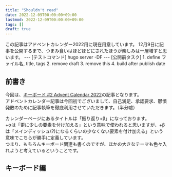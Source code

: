 ```yaml
---
title: "Shouldn't read"
date: 2022-12-09T00:00:00+09:00
lastmod: 2022-12-09T00:00:00+09:00
tags: []
draft: true
---
```

<hidden>
この記事はアドベントカレンダー2022用に現在用意しています。
12月9日に記事を公開するまで、つまみ食いはほどほどにされたほうが楽しみは一層増すと思います。
---
[テストコマンド]
hugo server -DF
---
[公開前タスク]
1. define ファイル名, title, tags
2. remove draft
3. remove this
4. build after publish date
</hidden>

## 前書き

今回は、[キーボード #2 Advent Calendar 2022](https://adventar.org/calendars/7646)の記事となります。  
アドベントカレンダー記事は今回初でございまして、自己満足、承認要求、鬱憤発散のために記事執筆を徹底利用させていただきます。（半分嘘）  

カレンダーページにあるタイトルは「振り返り+β」になっております。  
+αは「更に少しの要素を付け加える」という意味で使われると思いますが、+βは「メインディッシュ(?)になるくらいの少なくない要素を付け加える」という意味でこちらが勝手に定義しています。  
つまり、もちろんキーボード関連も書くのですが、ほかの大きなテーマも色々入れようと考えているということです。  

## キーボード編

